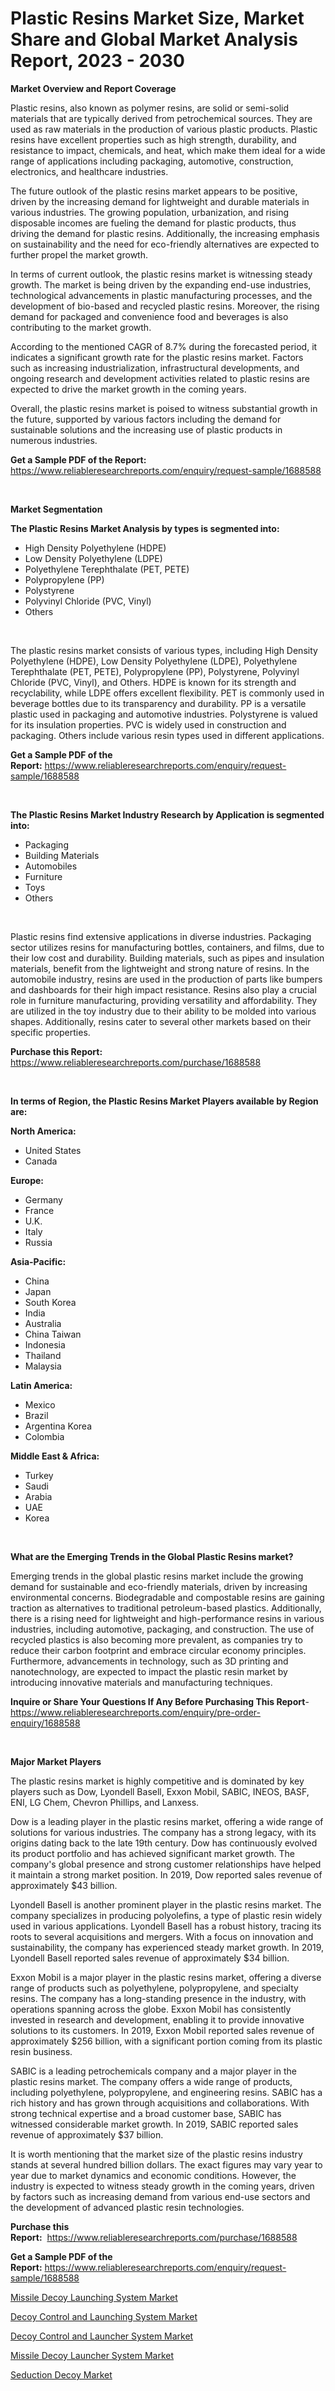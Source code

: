 <p><h1>Plastic Resins Market Size, Market Share and Global Market Analysis Report, 2023 - 2030</h1></p><p><strong>Market Overview and Report Coverage</strong></p>
<p><p>Plastic resins, also known as polymer resins, are solid or semi-solid materials that are typically derived from petrochemical sources. They are used as raw materials in the production of various plastic products. Plastic resins have excellent properties such as high strength, durability, and resistance to impact, chemicals, and heat, which make them ideal for a wide range of applications including packaging, automotive, construction, electronics, and healthcare industries.</p><p>The future outlook of the plastic resins market appears to be positive, driven by the increasing demand for lightweight and durable materials in various industries. The growing population, urbanization, and rising disposable incomes are fueling the demand for plastic products, thus driving the demand for plastic resins. Additionally, the increasing emphasis on sustainability and the need for eco-friendly alternatives are expected to further propel the market growth.</p><p>In terms of current outlook, the plastic resins market is witnessing steady growth. The market is being driven by the expanding end-use industries, technological advancements in plastic manufacturing processes, and the development of bio-based and recycled plastic resins. Moreover, the rising demand for packaged and convenience food and beverages is also contributing to the market growth.</p><p>According to the mentioned CAGR of 8.7% during the forecasted period, it indicates a significant growth rate for the plastic resins market. Factors such as increasing industrialization, infrastructural developments, and ongoing research and development activities related to plastic resins are expected to drive the market growth in the coming years.</p><p>Overall, the plastic resins market is poised to witness substantial growth in the future, supported by various factors including the demand for sustainable solutions and the increasing use of plastic products in numerous industries.</p></p>
<p><strong>Get a Sample PDF of the Report:</strong> <a href="https://www.reliableresearchreports.com/enquiry/request-sample/1688588">https://www.reliableresearchreports.com/enquiry/request-sample/1688588</a></p>
<p>&nbsp;</p>
<p><strong>Market Segmentation</strong></p>
<p><strong>The Plastic Resins Market Analysis by types is segmented into:</strong></p>
<p><ul><li>High Density Polyethylene (HDPE)</li><li>Low Density Polyethylene (LDPE)</li><li>Polyethylene Terephthalate (PET, PETE)</li><li>Polypropylene (PP)</li><li>Polystyrene</li><li>Polyvinyl Chloride (PVC, Vinyl)</li><li>Others</li></ul></p>
<p>&nbsp;</p>
<p><p>The plastic resins market consists of various types, including High Density Polyethylene (HDPE), Low Density Polyethylene (LDPE), Polyethylene Terephthalate (PET, PETE), Polypropylene (PP), Polystyrene, Polyvinyl Chloride (PVC, Vinyl), and Others. HDPE is known for its strength and recyclability, while LDPE offers excellent flexibility. PET is commonly used in beverage bottles due to its transparency and durability. PP is a versatile plastic used in packaging and automotive industries. Polystyrene is valued for its insulation properties. PVC is widely used in construction and packaging. Others include various resin types used in different applications.</p></p>
<p><strong>Get a Sample PDF of the Report:</strong>&nbsp;<a href="https://www.reliableresearchreports.com/enquiry/request-sample/1688588">https://www.reliableresearchreports.com/enquiry/request-sample/1688588</a></p>
<p>&nbsp;</p>
<p><strong>The Plastic Resins Market Industry Research by Application is segmented into:</strong></p>
<p><ul><li>Packaging</li><li>Building Materials</li><li>Automobiles</li><li>Furniture</li><li>Toys</li><li>Others</li></ul></p>
<p>&nbsp;</p>
<p><p>Plastic resins find extensive applications in diverse industries. Packaging sector utilizes resins for manufacturing bottles, containers, and films, due to their low cost and durability. Building materials, such as pipes and insulation materials, benefit from the lightweight and strong nature of resins. In the automobile industry, resins are used in the production of parts like bumpers and dashboards for their high impact resistance. Resins also play a crucial role in furniture manufacturing, providing versatility and affordability. They are utilized in the toy industry due to their ability to be molded into various shapes. Additionally, resins cater to several other markets based on their specific properties.</p></p>
<p><strong>Purchase this Report:</strong>&nbsp; <a href="https://www.reliableresearchreports.com/purchase/1688588">https://www.reliableresearchreports.com/purchase/1688588</a></p>
<p>&nbsp;</p>
<p><strong>In terms of Region, the Plastic Resins Market Players available by Region are:</strong></p>
<p>
    <p> <strong> North America: </strong>
        <ul>
            <li>United States</li>
            <li>Canada</li>
        </ul>
        </p> 
    <p> <strong> Europe: </strong>
        <ul>
            <li>Germany</li>
            <li>France</li>
            <li>U.K.</li>
            <li>Italy</li>
            <li>Russia</li>
        </ul>
        </p> 
    <p> <strong> Asia-Pacific: </strong>
        <ul>
            <li>China</li>
            <li>Japan</li>
            <li>South Korea</li>
            <li>India</li>
            <li>Australia</li>
            <li>China Taiwan</li>
            <li>Indonesia</li>
            <li>Thailand</li>
            <li>Malaysia</li>
        </ul>
        </p> 
    <p> <strong> Latin America: </strong>
        <ul>
            <li>Mexico</li>
            <li>Brazil</li>
            <li>Argentina Korea</li>
            <li>Colombia</li>
        </ul>
        </p> 
    <p> <strong> Middle East & Africa: </strong>
        <ul>
            <li>Turkey</li>
            <li>Saudi</li>
            <li>Arabia</li>
            <li>UAE</li>
            <li>Korea</li>
        </ul>
    </p>
    </p>
<p>&nbsp;</p>
<p><strong>What are the Emerging Trends in the Global Plastic Resins market?</strong></p>
<p><p>Emerging trends in the global plastic resins market include the growing demand for sustainable and eco-friendly materials, driven by increasing environmental concerns. Biodegradable and compostable resins are gaining traction as alternatives to traditional petroleum-based plastics. Additionally, there is a rising need for lightweight and high-performance resins in various industries, including automotive, packaging, and construction. The use of recycled plastics is also becoming more prevalent, as companies try to reduce their carbon footprint and embrace circular economy principles. Furthermore, advancements in technology, such as 3D printing and nanotechnology, are expected to impact the plastic resin market by introducing innovative materials and manufacturing techniques.</p></p>
<p><strong>Inquire or Share Your Questions If Any Before Purchasing This Report</strong>- <a href="https://www.reliableresearchreports.com/enquiry/pre-order-enquiry/1688588">https://www.reliableresearchreports.com/enquiry/pre-order-enquiry/1688588</a></p>
<p>&nbsp;</p>
<p><strong>Major Market Players</strong></p>
<p><p>The plastic resins market is highly competitive and is dominated by key players such as Dow, Lyondell Basell, Exxon Mobil, SABIC, INEOS, BASF, ENI, LG Chem, Chevron Phillips, and Lanxess.</p><p>Dow is a leading player in the plastic resins market, offering a wide range of solutions for various industries. The company has a strong legacy, with its origins dating back to the late 19th century. Dow has continuously evolved its product portfolio and has achieved significant market growth. The company's global presence and strong customer relationships have helped it maintain a strong market position. In 2019, Dow reported sales revenue of approximately $43 billion.</p><p>Lyondell Basell is another prominent player in the plastic resins market. The company specializes in producing polyolefins, a type of plastic resin widely used in various applications. Lyondell Basell has a robust history, tracing its roots to several acquisitions and mergers. With a focus on innovation and sustainability, the company has experienced steady market growth. In 2019, Lyondell Basell reported sales revenue of approximately $34 billion.</p><p>Exxon Mobil is a major player in the plastic resins market, offering a diverse range of products such as polyethylene, polypropylene, and specialty resins. The company has a long-standing presence in the industry, with operations spanning across the globe. Exxon Mobil has consistently invested in research and development, enabling it to provide innovative solutions to its customers. In 2019, Exxon Mobil reported sales revenue of approximately $256 billion, with a significant portion coming from its plastic resin business.</p><p>SABIC is a leading petrochemicals company and a major player in the plastic resins market. The company offers a wide range of products, including polyethylene, polypropylene, and engineering resins. SABIC has a rich history and has grown through acquisitions and collaborations. With strong technical expertise and a broad customer base, SABIC has witnessed considerable market growth. In 2019, SABIC reported sales revenue of approximately $37 billion.</p><p>It is worth mentioning that the market size of the plastic resins industry stands at several hundred billion dollars. The exact figures may vary year to year due to market dynamics and economic conditions. However, the industry is expected to witness steady growth in the coming years, driven by factors such as increasing demand from various end-use sectors and the development of advanced plastic resin technologies.</p></p>
<p><strong>Purchase this Report:</strong>&nbsp;&nbsp;<a href="https://www.reliableresearchreports.com/purchase/1688588">https://www.reliableresearchreports.com/purchase/1688588</a></p>
<p></p>
<p><strong>Get a Sample PDF of the Report:</strong>&nbsp;<a href="https://www.reliableresearchreports.com/enquiry/request-sample/1688588">https://www.reliableresearchreports.com/enquiry/request-sample/1688588</a></p>
<p><p><a href="https://medium.com/@walterkutch/missile-decoy-launching-system-market-size-market-outlook-and-market-forecast-2023-to-2030-d13f3ec02285">Missile Decoy Launching System Market</a></p><p><a href="https://medium.com/@mskylatoy/decoy-control-and-launching-system-market-research-report-its-history-and-forecast-2023-to-2030-3ab23a35c813">Decoy Control and Launching System Market</a></p><p><a href="https://medium.com/@darbyledner/decoy-control-and-launcher-system-market-trends-forecast-and-competitive-analysis-to-2030-1b0686a33d74">Decoy Control and Launcher System Market</a></p><p><a href="https://medium.com/@amayabeahan/missile-decoy-launcher-system-market-size-cagr-trends-2024-2030-fd88cdb1eee5">Missile Decoy Launcher System Market</a></p><p><a href="https://medium.com/@lavernacole2023/seduction-decoy-market-exploring-market-share-market-trends-and-future-growth-1037207841fe">Seduction Decoy Market</a></p></p>